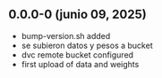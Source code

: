 ## 0.0.0-0 (junio 09, 2025)
  - bump-version.sh added
  - se subieron datos y pesos a bucket
  - dvc remote bucket configured
  - first upload of data and weights

